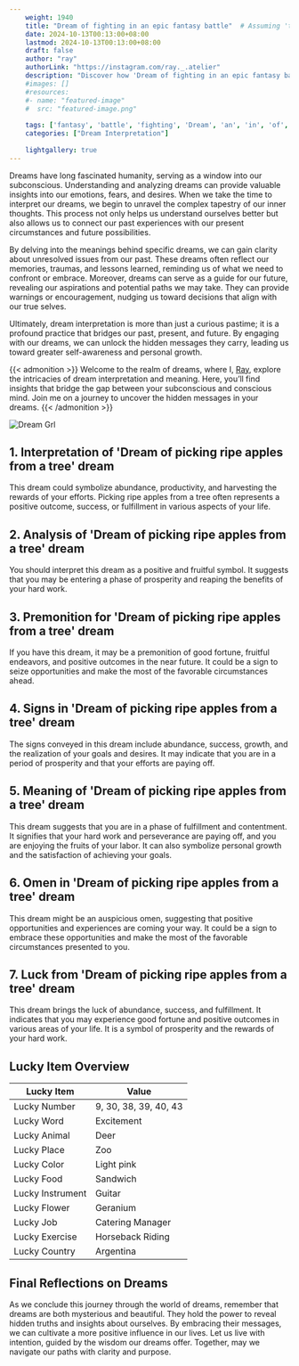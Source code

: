 ```yaml
---
    weight: 1940
    title: "Dream of fighting in an epic fantasy battle"  # Assuming 'title' column exists
    date: 2024-10-13T00:13:00+08:00
    lastmod: 2024-10-13T00:13:00+08:00
    draft: false
    author: "ray"
    authorLink: "https://instagram.com/ray._.atelier"
    description: "Discover how 'Dream of fighting in an epic fantasy battle' can interpret your future and uncover its significant meanings in your life."
    #images: []
    #resources:
    #- name: "featured-image"
    #  src: "featured-image.png"
    
    tags: ['fantasy', 'battle', 'fighting', 'Dream', 'an', 'in', 'of', 'epic']
    categories: ["Dream Interpretation"]
    
    lightgallery: true
---
```

    
Dreams have long fascinated humanity, serving as a window into our subconscious. Understanding and analyzing dreams can provide valuable insights into our emotions, fears, and desires. When we take the time to interpret our dreams, we begin to unravel the complex tapestry of our inner thoughts. This process not only helps us understand ourselves better but also allows us to connect our past experiences with our present circumstances and future possibilities.

By delving into the meanings behind specific dreams, we can gain clarity about unresolved issues from our past. These dreams often reflect our memories, traumas, and lessons learned, reminding us of what we need to confront or embrace. Moreover, dreams can serve as a guide for our future, revealing our aspirations and potential paths we may take. They can provide warnings or encouragement, nudging us toward decisions that align with our true selves.

Ultimately, dream interpretation is more than just a curious pastime; it is a profound practice that bridges our past, present, and future. By engaging with our dreams, we can unlock the hidden messages they carry, leading us toward greater self-awareness and personal growth.

{{< admonition >}}
Welcome to the realm of dreams, where I, [Ray](https://instagram.com/ray._.atelier), explore the intricacies of dream interpretation and meaning. Here, you’ll find insights that bridge the gap between your subconscious and conscious mind. Join me on a journey to uncover the hidden messages in your dreams.
{{< /admonition >}}

![Dream Grl](https://cdn.pixabay.com/photo/2017/11/02/03/35/gothic-2910057_1280.jpg "Dream Grl")

## 1. Interpretation of 'Dream of picking ripe apples from a tree' dream
 This dream could symbolize abundance, productivity, and harvesting the rewards of your efforts. Picking ripe apples from a tree often represents a positive outcome, success, or fulfillment in various aspects of your life.

## 2. Analysis of 'Dream of picking ripe apples from a tree' dream
 You should interpret this dream as a positive and fruitful symbol. It suggests that you may be entering a phase of prosperity and reaping the benefits of your hard work.

## 3. Premonition for 'Dream of picking ripe apples from a tree' dream
 If you have this dream, it may be a premonition of good fortune, fruitful endeavors, and positive outcomes in the near future. It could be a sign to seize opportunities and make the most of the favorable circumstances ahead.

## 4. Signs in 'Dream of picking ripe apples from a tree' dream
 The signs conveyed in this dream include abundance, success, growth, and the realization of your goals and desires. It may indicate that you are in a period of prosperity and that your efforts are paying off.

## 5. Meaning of 'Dream of picking ripe apples from a tree' dream
 This dream suggests that you are in a phase of fulfillment and contentment. It signifies that your hard work and perseverance are paying off, and you are enjoying the fruits of your labor. It can also symbolize personal growth and the satisfaction of achieving your goals.

## 6. Omen in 'Dream of picking ripe apples from a tree' dream
 This dream might be an auspicious omen, suggesting that positive opportunities and experiences are coming your way. It could be a sign to embrace these opportunities and make the most of the favorable circumstances presented to you.

## 7. Luck from 'Dream of picking ripe apples from a tree' dream
 This dream brings the luck of abundance, success, and fulfillment. It indicates that you may experience good fortune and positive outcomes in various areas of your life. It is a symbol of prosperity and the rewards of your hard work.

## Lucky Item Overview
| Lucky Item          | Value              |
|---------------|--------------------|
| Lucky Number        | 9, 30, 38, 39, 40, 43  |
| Lucky Word          | Excitement |
| Lucky Animal        | Deer |
| Lucky Place         | Zoo     |
| Lucky Color         | Light pink     |
| Lucky Food          | Sandwich      |
| Lucky Instrument    | Guitar |
| Lucky Flower        | Geranium    |
| Lucky Job           | Catering Manager       |
| Lucky Exercise      | Horseback Riding  |
| Lucky Country       | Argentina    |


##  Final Reflections on Dreams

As we conclude this journey through the world of dreams, remember that dreams are both mysterious and beautiful. They hold the power to reveal hidden truths and insights about ourselves. By embracing their messages, we can cultivate a more positive influence in our lives. Let us live with intention, guided by the wisdom our dreams offer. Together, may we navigate our paths with clarity and purpose.
